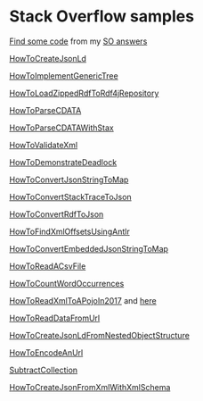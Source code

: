 # Stack Overflow samples

[Find some code](https://github.com/jschnasse/overflow/tree/master/src/test/java) from my [SO answers](http://stackoverflow.com/users/1485527/jschnasse?tab=answers)

[HowToCreateJsonLd](src/test/java/stack43219064)

[HowToImplementGenericTree](src/test/java/stack43210199)

[HowToLoadZippedRdfToRdf4jRepository](src/test/java/stack42910063)

[HowToParseCDATA](src/test/java/stack42802202)

[HowToParseCDATAWithStax](src/test/java/stack41365068)

[HowToValidateXml](src/test/java/stack43324079)

[HowToDemonstrateDeadlock](src/test/java/stack43323164)

[HowToConvertJsonStringToMap](src/test/java/stack43366958)

[HowToConvertStackTraceToJson](src/test/java/stack43542547)

[HowToConvertRdfToJson](src/test/java/stack43638342)

[HowToFindXmlOffsetsUsingAntlr](src/test/java/stack43366566)

[HowToConvertEmbeddedJsonStringToMap](src/test/java/stack43844461)

[HowToReadACsvFile](src/test/java/stack47220687)

[HowToCountWordOccurrences](src/test/java/stack44164695)

[HowToReadXmlToAPojoIn2017](src/test/java/stack47711679) and [here](src/test/java/stack52109685) 

[HowToReadDataFromUrl](src/test/java/stack48618849)

[HowToCreateJsonLdFromNestedObjectStructure](src/test/java/stack50738973)

[HowToEncodeAnUrl](src/test/java/stack724043)

[SubtractCollection](src/test/java/stack49410929)

[HowToCreateJsonFromXmlWithXmlSchema](src/test/java/stack24174963)
